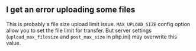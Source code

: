 ## I get an error uploading some files
This is probably a file size upload limit issue. `MAX_UPLOAD_SIZE` config option allow you to set the file limit for transfer. But server settings (`upload_max_filesize` and `post_max_size` in php.ini) may overwrite this value. 